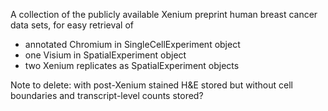 A collection of the publicly available Xenium preprint human breast cancer data sets, for easy retrieval of 
* annotated Chromium in SingleCellExperiment object
* one Visium in SpatialExperiment object
* two Xenium replicates as SpatialExperiment objects 

Note to delete:
with post-Xenium stained H&E stored 
but without cell boundaries and transcript-level counts stored?

